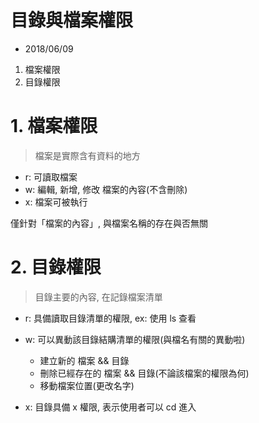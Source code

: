 # 目錄與檔案權限
- 2018/06/09
1. 檔案權限
2. 目錄權限


# 1. 檔案權限

> 檔案是實際含有資料的地方

- r: 可讀取檔案
- w: 編輯, 新增, 修改 檔案的內容(不含刪除)
- x: 檔案可被執行

僅針對「檔案的內容」, 與檔案名稱的存在與否無關


# 2. 目錄權限

> 目錄主要的內容, 在記錄檔案清單

- r: 具備讀取目錄清單的權限, ex: 使用 ls 查看
- w: 可以異動該目錄結購清單的權限(與檔名有關的異動啦)
    - 建立新的 檔案 && 目錄
    - 刪除已經存在的 檔案 && 目錄(不論該檔案的權限為何)
    - 移動檔案位置(更改名字)

- x: 目錄具備 x 權限, 表示使用者可以 cd 進入
